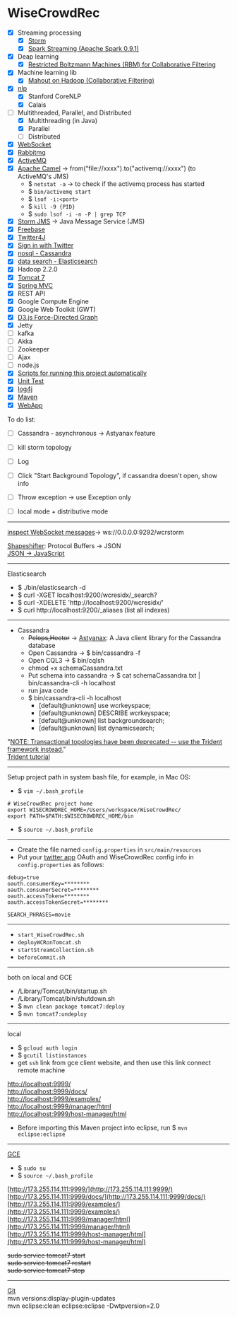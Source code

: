 WiseCrowdRec
============

- [x] Streaming processing   
    - [x] [Storm](https://github.com/faustineinsun/WiseCrowdRec/tree/master/WiseCrowdRec/src/main/java/com/feiyu/storm/streamingdatacollection)       
    - [x] [Spark Streaming (Apache Spark 0.9.1)](https://github.com/faustineinsun/WiseCrowdRec/tree/master/WiseCrowdRec/src/main/java/com/feiyu/spark)        
- [x] Deap learning  
    - [x] [Restricted Boltzmann Machines (RBM) for Collaborative Filtering](https://github.com/faustineinsun/WiseCrowdRec/tree/master/WiseCrowdRec/src/main/java/com/feiyu/deeplearning/RBM)        
- [x] Machine learning lib 
    - [x] [Mahout on Hadoop (Collaborative Filtering)](https://github.com/faustineinsun/MahoutHadoopUseCase)           
- [x] [nlp](https://github.com/faustineinsun/WiseCrowdRec/tree/master/WiseCrowdRec/src/main/java/com/feiyu/nlp)    
    - [x] Stanford CoreNLP    
    - [x] Calais      
- [ ] Multithreaded, Parallel, and Distributed    
    - [x] Multithreading (in Java)    
    - [x] Parallel      
    - [ ] Distributed      
- [x] [WebSocket](https://github.com/faustineinsun/WiseCrowdRec/tree/master/WiseCrowdRec/src/main/java/com/feiyu/websocket)    
- [x] [Rabbitmq](https://github.com/faustineinsun/WiseCrowdRec/search?p=1&q=rabbitmq&utf8=%E2%9C%93)        
- [x] [ActiveMQ](https://github.com/faustineinsun/WiseCrowdRec/tree/master/WiseCrowdRec/src/main/java/com/feiyu/storm/streamingdatacollection/stormmsg2websockets)    
- [x] [Apache Camel](https://github.com/faustineinsun/WiseCrowdRec/blob/master/WiseCrowdRec/src/main/resources/SpringApplicationContext.xml) -> from(“file://xxxx").to("activemq://xxxx") (to ActiveMQ's JMS)  
    - $ `netstat -a` -> to check if the activemq process has started    
    - $ `bin/activemq start`   
    - $ `lsof -i:<port>`    
    - $ `kill -9 {PID}`    
    - $ `sudo lsof -i -n -P | grep TCP`  
- [x] [Storm JMS](https://github.com/ptgoetz/storm-jms) -> Java Message Service (JMS)      
- [x] [Freebase](https://github.com/faustineinsun/WiseCrowdRec/blob/master/WiseCrowdRec/src/main/java/com/feiyu/semanticweb/freebase/GetActorMovieGenreSubgraphVectorNEdge.java)    
- [x] [Twitter4J](https://github.com/faustineinsun/WiseCrowdRec/blob/master/WiseCrowdRec/src/main/java/com/feiyu/twitter/FollowingWhom.java)    
- [x] [Sign in with Twitter](https://github.com/faustineinsun/WiseCrowdRec/blob/c2eb79b360ade0aae0b9b44b6c54221110ad05d9/WiseCrowdRec/src/main/java/com/feiyu/springmvc/controller/TweetsAnalyzerController.java)    
- [x] [nosql - Cassandra](https://github.com/faustineinsun/WiseCrowdRec/tree/master/WiseCrowdRec/src/main/java/com/feiyu/Cassandra)     
- [x] [data search - Elasticsearch](https://github.com/faustineinsun/WiseCrowdRec/tree/master/WiseCrowdRec/src/main/java/com/feiyu/elasticsearch)     
- [x] Hadoop 2.2.0   
- [x] [Tomcat 7](https://github.com/faustineinsun/WiseCrowdRec/tree/master/bin)      
- [x] [Spring MVC](https://github.com/faustineinsun/WiseCrowdRec/tree/master/WiseCrowdRec/src/main/java/com/feiyu/springmvc)    
- [x] REST API  
- [x] Google Compute Engine  
- [x] Google Web Toolkit (GWT)  
- [x] [D3.js Force-Directed Graph](https://github.com/faustineinsun/WiseCrowdRec/tree/master/WiseCrowdRec/src/main/webapp/resources/js/wisecrowdrec)    
- [x] Jetty  
- [ ] kafka  
- [ ] Akka  
- [ ] Zookeeper  
- [ ] Ajax  
- [ ] node.js  
- [x] [Scripts for running this project automatically](https://github.com/faustineinsun/WiseCrowdRec/tree/master/scripts)  
- [x] [Unit Test](https://github.com/faustineinsun/WiseCrowdRec/tree/master/WiseCrowdRec/src/test/java/com/feiyu)  
- [x] [log4j](https://github.com/faustineinsun/WiseCrowdRec/blob/master/WiseCrowdRec/src/main/resources/log4j.properties)    
- [x] [Maven](https://github.com/faustineinsun/WiseCrowdRec/blob/master/WiseCrowdRec/pom.xml)    
- [x] [WebApp](https://github.com/faustineinsun/WiseCrowdRec/tree/c2eb79b360ade0aae0b9b44b6c54221110ad05d9/WiseCrowdRec/src/main/webapp)    

To do list:  
- [ ] Cassandra - asynchronous -> Astyanax feature      
- [ ] kill storm topology  
- [ ] Log  
- [ ] Click "Start Background Topology", if cassandra doesn't open, show info  
- [ ] Throw exception -> use Exception only        
- [ ] local mode + distributive mode   
 


--- 
[inspect WebSocket messages](http://www.websocket.org/echo.html)-> ws://0.0.0.0:9292/wcrstorm     

[Shapeshifter](https://github.com/turn/shapeshifter): Protocol Buffers -> JSON    
[JSON -> JavaScript](http://www.mkyong.com/javascript/how-to-access-json-object-in-javascript/)  

---

Elasticsearch

- $ ./bin/elasticsearch -d  
- $ curl -XGET localhost:9200/wcresidx/_search?  
- $ curl -XDELETE 'http://localhost:9200/wcresidx/'  
- $ curl http://localhost:9200/_aliases  (list all indexes)    

---

- Cassandra   
    - ~~Pelops,Hector~~ -> [Astyanax](https://github.com/Netflix/astyanax): A Java client library for the Cassandra database    
    - Open Cassandra -> $ bin/cassandra -f  
    - Open CQL3 -> $ bin/cqlsh   
    - chmod +x schemaCassandra.txt  
    - Put schema into cassandra -> $ cat schemaCassandra.txt | bin/cassandra-cli -h localhost  
    - run java code  
    - $ bin/cassandra-cli -h localhost  
        - [default@unknown] use wcrkeyspace;  
        - [default@unknown] DESCRIBE wcrkeyspace;   
        - [default@unknown] list backgroundsearch;   
        - [default@unknown] list dynamicsearch;   

"[NOTE: Transactional topologies have been deprecated -- use the Trident framework instead.](https://github.com/nathanmarz/storm/wiki/Transactional-topologies)"  
[Trident tutorial](https://github.com/nathanmarz/storm/wiki/Trident-tutorial)    

---

Setup project path in system bash file, for example, in Mac OS:  
- $ `vim ~/.bash_profile`    

```
# WiseCrowdRec project home
export WISECROWDREC_HOME=/Users/workspace/WiseCrowdRec/
export PATH=$PATH:$WISECROWDREC_HOME/bin
```

- $ `source ~/.bash_profile`    

---

- Create the file named `config.properties` in `src/main/resources`  
- Put your [twitter app](https://apps.twitter.com/) OAuth and WiseCrowdRec config info in `config.properties` as follows:   

```
debug=true
oauth.consumerKey=********
oauth.consumerSecret=********
oauth.accessToken=********
oauth.accessTokenSecret=********

SEARCH_PHRASES=movie
```

---

- `start_WiseCrowdRec.sh`    
- `deployWCRonTomcat.sh`  
- `startStreamCollection.sh`  
- `beforeCommit.sh`  

---

both on local and GCE    

- /Library/Tomcat/bin/startup.sh    
- /Library/Tomcat/bin/shutdown.sh     
- $ `mvn clean package tomcat7:deploy`    
- $ `mvn tomcat7:undeploy`    


---

local     

- $ `gcloud auth login`    
- $ `gcutil listinstances`    
- get `ssh` link from gce client website, and then use this link connect remote machine    

[http://localhost:9999/](http://localhost:9999/)      
[http://localhost:9999/docs/](http://localhost:9999/docs/)    
[http://localhost:9999/examples/](http://localhost:9999/examples/)      
[http://localhost:9999/manager/html](http://localhost:9999/manager/html)      
[http://localhost:9999/host-manager/html](http://localhost:9999/host-manager/html)     

- Before importing this Maven project into eclipse, run $ `mvn eclipse:eclipse`      

---

[GCE](https://cloud.google.com/products/compute-engine/)      

- $ `sudo su`    
- $ `source ~/.bash_profile`  

[http://173.255.114.111:9999/](http://173.255.114.111:9999/)    
[http://173.255.114.111:9999/docs/](http://173.255.114.111:9999/docs/)    
[http://173.255.114.111:9999/examples/](http://173.255.114.111:9999/examples/)    
[http://173.255.114.111:9999/manager/html](http://173.255.114.111:9999/manager/html)    
[http://173.255.114.111:9999/host-manager/html](http://173.255.114.111:9999/host-manager/html)    

~~sudo service tomcat7 start~~    
~~sudo service tomcat7 restart~~    
~~sudo service tomcat7 stop~~      

---

[Git](http://www.vogella.com/tutorials/Git/article.html)  
mvn versions:display-plugin-updates      
mvn eclipse:clean eclipse:eclipse -Dwtpversion=2.0    
  

